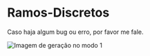 # Ramos-Discretos
Caso haja algum bug ou erro, por favor me fale.

![Imagem de geração no modo 1](.mode_1.png)
